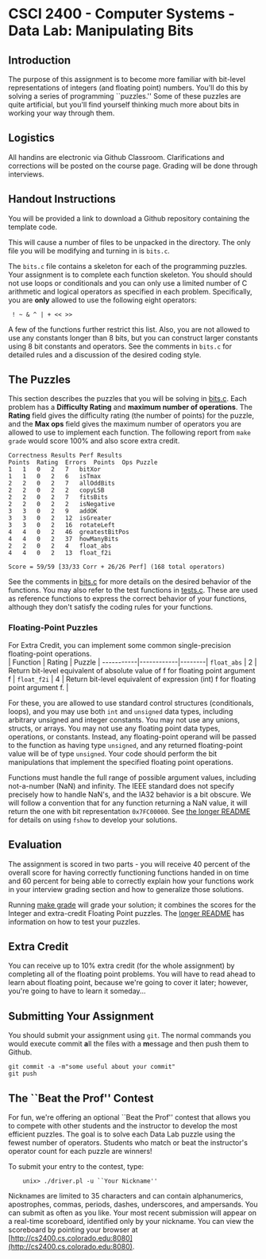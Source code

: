 # CSCI 2400 - Computer Systems - Data Lab: Manipulating Bits

## Introduction

The purpose of this assignment is to become more familiar with bit-level representations of integers (and floating point) numbers. You'll do this by solving a series of programming ``puzzles.'' Some of these puzzles are quite artificial, but you'll find yourself thinking much more about bits in working your way through them.

## Logistics

All handins are electronic via Github Classroom.  Clarifications and corrections will be posted on the course page. Grading will be done through interviews.

## Handout Instructions

You will be provided a link to download a Github repository containing the template code.

This will cause a number of files to be unpacked in the directory. The only file you will be modifying and turning in is `bits.c`.

The `bits.c` file contains a skeleton for each of the programming puzzles.  Your assignment is to complete each function skeleton. You should should not use loops or conditionals and you can only use a limited number of C arithmetic and logical operators as specified in each problem. Specifically, you are **only** allowed to use the following eight operators:
```
 ! ~ & ^ | + << >>
```
A few of the functions further restrict this list.  Also, you are not allowed to use any constants longer than 8 bits, but you can construct larger constants using 8 bit constants and operators.  See the comments in `bits.c` for detailed rules and a discussion of the desired coding style.

## The Puzzles

This section describes the puzzles that you will be solving in [bits.c](bits.c). Each problem has a **Difficulty Rating** and **maximum number of operations**.  The **Rating** field gives the difficulty rating (the number of points) for the puzzle, and the **Max ops** field gives the maximum number of operators you are allowed to use to implement each function.  The following report from `make grade` would score 100% and also score extra credit.

```
Correctness Results	Perf Results
Points	Rating	Errors	Points	Ops	Puzzle
1	1	0	2	7	bitXor
1	1	0	2	6	isTmax
2	2	0	2	7	allOddBits
2	2	0	2	2	copyLSB
2	2	0	2	7	fitsBits
2	2	0	2	2	isNegative
3	3	0	2	9	addOK
3	3	0	2	12	isGreater
3	3	0	2	16	rotateLeft
4	4	0	2	46	greatestBitPos
4	4	0	2	37	howManyBits
2	2	0	2	4	float_abs
4	4	0	2	13	float_f2i

Score = 59/59 [33/33 Corr + 26/26 Perf] (168 total operators)
```

See the comments in [bits.c](bits.c) for more details on the desired behavior of the functions. You may also refer to the test functions in [tests.c](tests.c).  These are used as reference functions to express the correct behavior of your functions, although they don't satisfy the coding rules for your functions.

### Floating-Point Puzzles

For Extra Credit, you can implement some common single-precision floating-point operations.  
| Function | Rating | Puzzle |
-----------|------------|--------|
`float_abs` | 2 |  Return bit-level equivalent of absolute value of f for floating point argument f |
`float_f2i` | 4 | Return bit-level equivalent of expression (int) f for floating point argument f. |

For these, you are allowed to use standard control structures (conditionals, loops), and you may use both `int` and `unsigned` data types, including arbitrary unsigned and integer constants.  You may not use any unions, structs, or arrays.  You may not use any floating point data types, operations, or constants.  Instead, any floating-point operand will be passed to the function as having type `unsigned`, and any returned floating-point value will be of type `unsigned`.  Your code should perform the bit manipulations that implement the specified floating point operations.

Functions must handle the full range of possible argument values, including not-a-number (NaN) and infinity.  The IEEE standard does not specify precisely how to handle NaN's, and the IA32 behavior is a bit obscure.  We will follow a convention that for any function returning a NaN value, it will return the one with bit representation `0x7FC00000`. See [the longer README](README-longer.md) for details on using `fshow` to develop your solutions.

## Evaluation

The assignment is scored in two parts - you will receive 40 percent of the overall score for having correctly functioning functions handed in on time and 60 percent for being able to correctly explain how  your functions work in your interview grading section and how to generalize those solutions.

Running [make grade](README-longer.md) will grade your solution; it combines the scores for the Integer and extra-credit Floating Point puzzles. The [ longer README](README-longer.md) has information on how to test your puzzles.

## Extra Credit
You can receive up to 10% extra credit (for the whole assignment) by completing all of the floating point problems. You will have to read ahead to learn about floating point, because we're going to cover it later; however, you're going to have to learn it someday...


## Submitting Your Assignment

You should submit your assignment using `git`. The normal commands you would execute commit **a**ll the files with a **m**essage and then push them to Github.
```
git commit -a -m"some useful about your commit"
git push
```

## The ``Beat the Prof'' Contest

For fun, we're offering an optional ``Beat the Prof'' contest that allows you to compete with other students and the instructor to develop the most efficient puzzles. The goal is to solve each Data Lab puzzle using the fewest number of operators. Students who match or beat the instructor's operator count for each puzzle are winners!

To submit your entry to the contest, type:
```
    unix> ./driver.pl -u ``Your Nickname''
```
Nicknames are limited to 35 characters and can contain alphanumerics, apostrophes, commas, periods, dashes, underscores, and ampersands. You can submit as often as you like. Your most recent submission will appear on a real-time scoreboard, identified only by your nickname. You can view the scoreboard by pointing your browser at
[http://cs2400.cs.colorado.edu:8080](http://cs2400.cs.colorado.edu:8080).
